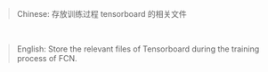 > Chinese: 存放训练过程 tensorboard 的相关文件

<br>

> English: Store the relevant files of Tensorboard during the training process of FCN.